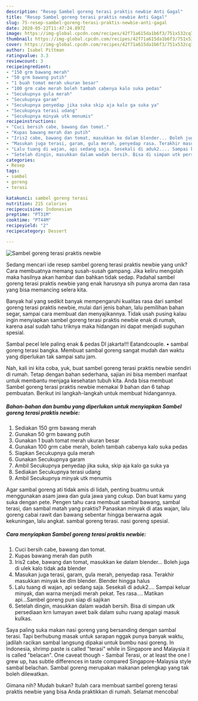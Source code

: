 ```yaml
---
description: "Resep Sambel goreng terasi praktis newbie Anti Gagal"
title: "Resep Sambel goreng terasi praktis newbie Anti Gagal"
slug: 75-resep-sambel-goreng-terasi-praktis-newbie-anti-gagal
date: 2020-05-22T11:47:24.897Z
image: https://img-global.cpcdn.com/recipes/42f71a615da1b6f3/751x532cq70/sambel-goreng-terasi-praktis-newbie-foto-resep-utama.jpg
thumbnail: https://img-global.cpcdn.com/recipes/42f71a615da1b6f3/751x532cq70/sambel-goreng-terasi-praktis-newbie-foto-resep-utama.jpg
cover: https://img-global.cpcdn.com/recipes/42f71a615da1b6f3/751x532cq70/sambel-goreng-terasi-praktis-newbie-foto-resep-utama.jpg
author: Isabel Pittman
ratingvalue: 3.3
reviewcount: 3
recipeingredient:
- "150 grm bawang merah"
- "50 grm bawang putih"
- "1 buah tomat merah ukuran besar"
- "100 grm cabe merah boleh tambah cabenya kalo suka pedas"
- "Secukupnya gula merah"
- "Secukupnya garam"
- "Secukupnya penyedap jika suka skip aja kalo ga suka ya"
- "Secukupnya terasi udang"
- "Secukupnya minyak utk menumis"
recipeinstructions:
- "Cuci bersih cabe, bawang dan tomat."
- "Kupas bawang merah dan putih"
- "Iris2 cabe, bawang dan tomat, masukkan ke dalam blender... Boleh juga di ulek kalo tidak ada blender"
- "Masukan juga terasi, garam, gula merah, penyedap rasa. Terakhir masukkan minyak ke dlm blender. Blender hingga halus"
- "Lalu tuang di wajan, api sedang saja. Sesekali di aduk2.... Sampai keluar minyak, dan warna menjadi merah pekat. Tes rasa.... Matikan api...Sambel goreng pun siap di sajikan"
- "Setelah dingin, masukkan dalam wadah bersih. Bisa di simpan utk persediaan krn lumayan awet baik dalam suhu ruang apalagi masuk kulkas."
categories:
- Resep
tags:
- sambel
- goreng
- terasi

katakunci: sambel goreng terasi 
nutrition: 215 calories
recipecuisine: Indonesian
preptime: "PT31M"
cooktime: "PT44M"
recipeyield: "2"
recipecategory: Dessert

---
```



![Sambel goreng terasi praktis newbie](https://img-global.cpcdn.com/recipes/42f71a615da1b6f3/751x532cq70/sambel-goreng-terasi-praktis-newbie-foto-resep-utama.jpg)

Sedang mencari ide resep sambel goreng terasi praktis newbie yang unik? Cara membuatnya memang susah-susah gampang. Jika keliru mengolah maka hasilnya akan hambar dan bahkan tidak sedap. Padahal sambel goreng terasi praktis newbie yang enak harusnya sih punya aroma dan rasa yang bisa memancing selera kita.

Banyak hal yang sedikit banyak mempengaruhi kualitas rasa dari sambel goreng terasi praktis newbie, mulai dari jenis bahan, lalu pemilihan bahan segar, sampai cara membuat dan menyajikannya. Tidak usah pusing kalau ingin menyiapkan sambel goreng terasi praktis newbie enak di rumah, karena asal sudah tahu triknya maka hidangan ini dapat menjadi suguhan spesial.

Sambal pecel lele paling enak &amp; pedas DI jakarta!!! Eatandcouple. • sambal goreng terasi bangka. Membuat sambal goreng sangat mudah dan waktu yang diperlukan tak sampai satu jam.


Nah, kali ini kita coba, yuk, buat sambel goreng terasi praktis newbie sendiri di rumah. Tetap dengan bahan sederhana, sajian ini bisa memberi manfaat untuk membantu menjaga kesehatan tubuh kita. Anda bisa membuat Sambel goreng terasi praktis newbie memakai 9 bahan dan 6 tahap pembuatan. Berikut ini langkah-langkah untuk membuat hidangannya.

<!--inarticleads1-->

##### Bahan-bahan dan bumbu yang diperlukan untuk menyiapkan Sambel goreng terasi praktis newbie:

1. Sediakan 150 grm bawang merah
1. Gunakan 50 grm bawang putih
1. Gunakan 1 buah tomat merah ukuran besar
1. Gunakan 100 grm cabe merah, boleh tambah cabenya kalo suka pedas
1. Siapkan Secukupnya gula merah
1. Gunakan Secukupnya garam
1. Ambil Secukupnya penyedap jika suka, skip aja kalo ga suka ya
1. Sediakan Secukupnya terasi udang
1. Ambil Secukupnya minyak utk menumis


Agar sambal goreng ati tidak amis di lidah, penting buatmu untuk menggunakan asam jawa dan gula jawa yang cukup. Dan buat kamu yang suka dengan pete. Pengen tahu cara membuat sambal bawang, sambal terasi, dan sambal matah yang praktis? Panaskan minyak di atas wajan, lalu goreng cabai rawit dan bawang sebentar hingga berwarna agak kekuningan, lalu angkat. sambal goreng terasi. nasi goreng spesial. 

<!--inarticleads2-->

##### Cara menyiapkan Sambel goreng terasi praktis newbie:

1. Cuci bersih cabe, bawang dan tomat.
1. Kupas bawang merah dan putih
1. Iris2 cabe, bawang dan tomat, masukkan ke dalam blender... Boleh juga di ulek kalo tidak ada blender
1. Masukan juga terasi, garam, gula merah, penyedap rasa. Terakhir masukkan minyak ke dlm blender. Blender hingga halus
1. Lalu tuang di wajan, api sedang saja. Sesekali di aduk2.... Sampai keluar minyak, dan warna menjadi merah pekat. Tes rasa.... Matikan api...Sambel goreng pun siap di sajikan
1. Setelah dingin, masukkan dalam wadah bersih. Bisa di simpan utk persediaan krn lumayan awet baik dalam suhu ruang apalagi masuk kulkas.


Saya paling suka makan nasi goreng yang bersanding dengan sambal terasi. Tapi berhubung masak untuk sarapan nggak punya banyak waktu, jadilah racikan sambal langsung dipakai untuk bumbu nasi goreng. In Indonesia, shrimp paste is called &#34;terasi&#34; while in Singapore and Malaysia it is called &#34;belacan&#34;. One caveat though - Sambal Terasi, or at least the one I grew up, has subtle differences in taste compared Singapore-Malaysia style sambal belachan. Sambal goreng merupakan makanan pelengkap yang tak boleh dilewatkan. 

Gimana nih? Mudah bukan? Itulah cara membuat sambel goreng terasi praktis newbie yang bisa Anda praktikkan di rumah. Selamat mencoba!
